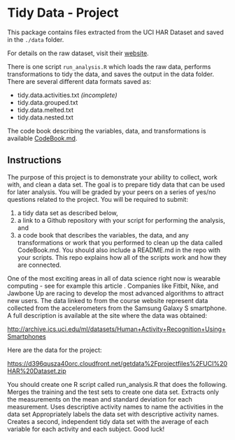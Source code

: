 Tidy Data - Project
============

This package contains files extracted from the UCI HAR Dataset and saved in the `./data` folder.

For details on the raw dataset, visit their [website](http://archive.ics.uci.edu/ml/datasets/Human+Activity+Recognition+Using+Smartphones).

There is one script `run_analysis.R` which loads the raw data, performs transformations to tidy the data, and saves the output in the data folder. There are several different data formats saved as:

* tidy.data.activities.txt _(incomplete)_
* tidy.data.grouped.txt
* tidy.data.melted.txt
* tidy.data.nested.txt

The code book describing the variables, data, and transformations is available [CodeBook.md](./CodeBook.md).


## Instructions

The purpose of this project is to demonstrate your ability to collect, work with, and clean a data set. The goal is to prepare tidy data that can be used for later analysis. You will be graded by your peers on a series of yes/no questions related to the project. You will be required to submit:

1. a tidy data set as described below,
2. a link to a Github repository with your script for performing the analysis, and
3. a code book that describes the variables, the data, and any transformations or work that you performed to clean up the data called CodeBook.md. You should also include a README.md in the repo with your scripts. This repo explains how all of the scripts work and how they are connected.  

One of the most exciting areas in all of data science right now is wearable computing - see for example this article . Companies like Fitbit, Nike, and Jawbone Up are racing to develop the most advanced algorithms to attract new users. The data linked to from the course website represent data collected from the accelerometers from the Samsung Galaxy S smartphone. A full description is available at the site where the data was obtained:

http://archive.ics.uci.edu/ml/datasets/Human+Activity+Recognition+Using+Smartphones

Here are the data for the project:

https://d396qusza40orc.cloudfront.net/getdata%2Fprojectfiles%2FUCI%20HAR%20Dataset.zip

 You should create one R script called run_analysis.R that does the following.
 Merges the training and the test sets to create one data set.
 Extracts only the measurements on the mean and standard deviation for each measurement.
 Uses descriptive activity names to name the activities in the data set
 Appropriately labels the data set with descriptive activity names.
 Creates a second, independent tidy data set with the average of each variable for each activity and each subject.
 Good luck!
